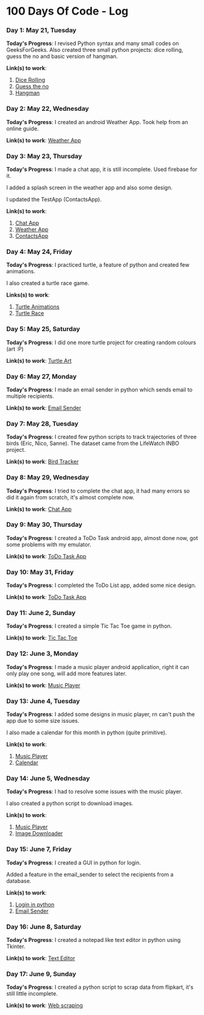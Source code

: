 # 100 Days Of Code - Log

### Day 1: May 21, Tuesday

**Today's Progress**: I revised Python syntax and many small codes on GeeksForGeeks. Also created three small python projects: dice rolling, guess the no and basic version of hangman. 

**Link(s) to work**:
1. [Dice Rolling](https://github.com/MetalDent/MyCode/blob/master/Python/dice_rolling.py)
2. [Guess the no](https://github.com/MetalDent/MyCode/blob/master/Python/guess_no.py)
3. [Hangman](https://github.com/MetalDent/MyCode/blob/master/Python/hangman.py)

### Day 2: May 22, Wednesday

**Today's Progress**: I created an android Weather App. Took help from an online guide. 

**Link(s) to work**:
[Weather App](https://github.com/MetalDent/WeatherApp)

### Day 3: May 23, Thursday

**Today's Progress**: I made a chat app, it is still incomplete. Used firebase for it. 

I added a splash screen in the weather app and also some design. 

I updated the TestApp (ContactsApp). 

**Link(s) to work**:
1. [Chat App](https://github.com/MetalDent/MyChatApp)
2. [Weather App](https://github.com/MetalDent/WeatherApp)
3. [ContactsApp](https://github.com/MetalDent/ContactsApp)

### Day 4: May 24, Friday

**Today's Progress**: I practiced turtle, a feature of python and created few animations.

I also created a turtle race game. 

**Links(s) to work**:
1. [Turtle Animations](https://github.com/MetalDent/MyCode/tree/master/Python/Turtle)
2. [Turtle Race](https://github.com/MetalDent/MyCode/blob/master/Python/Turtle/turtle_race.py)

### Day 5: May 25, Saturday

**Today's Progress**: I did one more turtle project for creating random colours (art :P)

**Link(s) to work**:
[Turtle Art](https://github.com/MetalDent/MyCode/blob/master/Python/Turtle/art.py)

### Day 6: May 27, Monday

**Today's Progress**: I made an email sender in python which sends email to multiple recipients. 

**Link(s) to work**:
[Email Sender](https://github.com/MetalDent/MyCode/blob/master/Python/email_sender.py)

### Day 7: May 28, Tuesday

**Today's Progress**: I created few python scripts to track trajectories of three birds (Eric, Nico, Sanne). The dataset came from the LifeWatch INBO project.

**Link(s) to work**:
[Bird Tracker](https://github.com/MetalDent/Bird_Tracking)

### Day 8: May 29, Wednesday

**Today's Progress**: I tried to complete the chat app, it had many errors so did it again from scratch, it's almost complete now.

**Link(s) to work**:
[Chat App](https://github.com/MetalDent/MyChatApp)

### Day 9: May 30, Thursday

**Today's Progress**: I created a ToDo Task android app, almost done now, got some problems with my emulator. 

**Link(s) to work**:
[ToDo Task App](https://github.com/MetalDent/ToDoListApp)

### Day 10: May 31, Friday

**Today's Progress**: I completed the ToDo List app, added some nice design. 

**Link(s) to work**:
[ToDo Task App](https://github.com/MetalDent/ToDoListApp)

### Day 11: June 2, Sunday

**Today's Progress**: I created a simple Tic Tac Toe game in python.

**Link(s) to work**: 
[Tic Tac Toe](https://github.com/MetalDent/TicTacToe-python)

### Day 12: June 3, Monday

**Today's Progress**: I made a music player android application, right it can only play one song, will add more features later.

**Link(s) to work**:
[Music Player](https://github.com/MetalDent/MusicPlayer)

### Day 13: June 4, Tuesday

**Today's Progress**: I added some designs in music player, rn can't push the app due to some size issues. 

I also made a calendar for this month in python (quite primitive). 

**Link(s) to work**:
1. [Music Player](https://github.com/MetalDent/MusicPlayer)
2. [Calendar](https://github.com/MetalDent/MyCode/blob/master/Python/calendar_code.py)

### Day 14: June 5, Wednesday

**Today's Progress**: I had to resolve some issues with the music player.

I also created a python script to download images. 

**Link(s) to work**:
1. [Music Player](https://github.com/MetalDent/MusicPlayer)
2. [Image Downloader](https://github.com/MetalDent/MyCode/blob/master/Python/image_download.py)

### Day 15: June 7, Friday

**Today's Progress**: I created a GUI in python for login.

Added a feature in the email_sender to select the recipients from a database.

**Link(s) to work**:
1. [Login in python](https://github.com/MetalDent/MyCode/blob/master/Python/Tkinter/login.py)
2. [Email Sender](https://github.com/MetalDent/MyCode/blob/master/Python/email_sender.py)

### Day 16: June 8, Saturday

**Today's Progress**: I created a notepad like text editor in python using Tkinter. 

**Link(s) to work**:
[Text Editor](https://github.com/MetalDent/MyCode/blob/master/Python/Tkinter/notepad.py)

### Day 17: June 9, Sunday

**Today's Progress**: I created a python script to scrap data from flipkart, it's still little incomplete.

**Link(s) to work**: 
[Web scraping](https://github.com/MetalDent/MyCode/blob/master/Python/webscraping.py)




